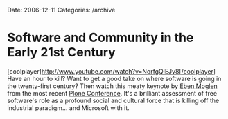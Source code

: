 Date: 2006-12-11
Categories: /archive

# Software and Community in the Early 21st Century

[coolplayer]http://www.youtube.com/watch?v=NorfgQlEJv8[/coolplayer]
Have an hour to kill?  Want to get a good take on where software is going in the twenty-first century?  Then watch this meaty keynote by <a href="http://en.wikipedia.org/wiki/Eben_Moglen">Eben Moglen</a> from the most recent <a href="http://2006.plone.org/ploneconf/index.php/Plone_Conference_2006:About">Plone Conference</a>.  It's a brilliant assessment of free software's role as a profound social and cultural force that is killing off the industrial paradigm... and Microsoft with it.
